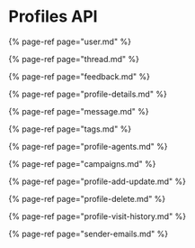 # Profiles API

{% page-ref page="user.md" %}

{% page-ref page="thread.md" %}

{% page-ref page="feedback.md" %}

{% page-ref page="profile-details.md" %}

{% page-ref page="message.md" %}

{% page-ref page="tags.md" %}

{% page-ref page="profile-agents.md" %}

{% page-ref page="campaigns.md" %}

{% page-ref page="profile-add-update.md" %}

{% page-ref page="profile-delete.md" %}

{% page-ref page="profile-visit-history.md" %}

{% page-ref page="sender-emails.md" %}


